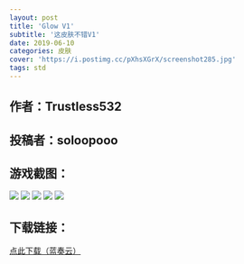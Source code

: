 ```yaml
---
layout: post
title: 'Glow V1'
subtitle: '这皮肤不错V1'
date: 2019-06-10
categories: 皮肤
cover: 'https://i.postimg.cc/pXhsXGrX/screenshot285.jpg'
tags: std
---
```


## 作者：Trustless532

## 投稿者：soloopooo
 
## 游戏截图：

<img src="https://i.postimg.cc/QCV07Sqm/screenshot282.jpg">

<img src="https://i.postimg.cc/XqhxkFHb/screenshot283.jpg">

<img src="https://i.postimg.cc/PfF6HstR/screenshot284.jpg">

<img src="https://i.postimg.cc/pXhsXGrX/screenshot285.jpg">

<img src="https://i.postimg.cc/15kJgGV0/screenshot286.jpg">

## 下载链接：

[点此下载（蓝奏云）](https://www.lanzous.com/i3ssd0h)